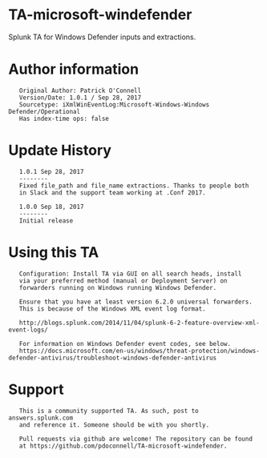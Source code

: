 # TA-microsoft-windefender
Splunk TA for Windows Defender inputs and extractions.

# Author information
       Original Author: Patrick O'Connell
       Version/Date: 1.0.1 / Sep 28, 2017
       Sourcetype: iXmlWinEventLog:Microsoft-Windows-Windows Defender/Operational
       Has index-time ops: false

# Update History
       1.0.1 Sep 28, 2017
       --------
       Fixed file_path and file_name extractions. Thanks to people both
       in Slack and the support team working at .Conf 2017.

       1.0.0 Sep 18, 2017
       --------
       Initial release

# Using this TA
       Configuration: Install TA via GUI on all search heads, install
       via your preferred method (manual or Deployment Server) on
       forwarders running on Windows running Windows Defender.

       Ensure that you have at least version 6.2.0 universal forwarders.
       This is because of the Windows XML event log format.

       http://blogs.splunk.com/2014/11/04/splunk-6-2-feature-overview-xml-event-logs/

       For information on Windows Defender event codes, see below.
       https://docs.microsoft.com/en-us/windows/threat-protection/windows-defender-antivirus/troubleshoot-windows-defender-antivirus


# Support
       This is a community supported TA. As such, post to answers.splunk.com
       and reference it. Someone should be with you shortly.

       Pull requests via github are welcome! The repository can be found
       at https://github.com/pdoconnell/TA-microsoft-windefender.
